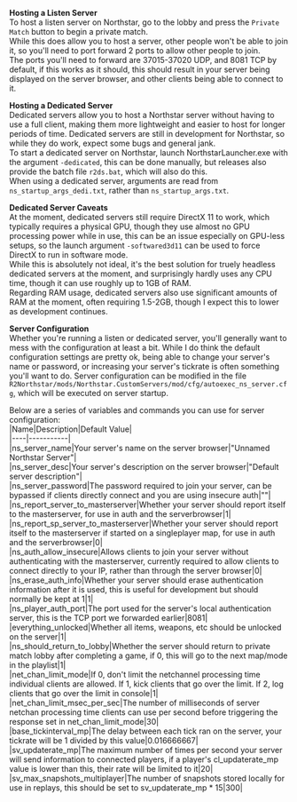 **Hosting a Listen Server**  
To host a listen server on Northstar, go to the lobby and press the `Private Match` button to begin a private match.  
While this does allow you to host a server, other people won't be able to join it, so you'll need to port forward 2 ports to allow other people to join.  
The ports you'll need to forward are 37015-37020 UDP, and 8081 TCP by default, if this works as it should, this should result in your server being displayed on the server browser, and other clients being able to connect to it.  
  
**Hosting a Dedicated Server**  
Dedicated servers allow you to host a Northstar server without having to use a full client, making them more lightweight and easier to host for longer periods of time. Dedicated servers are still in development for Northstar, so while they do work, expect some bugs and general jank.  
To start a dedicated server on Northstar, launch NorthstarLauncher.exe with the argument `-dedicated`, this can be done manually, but releases also provide the batch file `r2ds.bat`, which will also do this.  
When using a dedicated server, arguments are read from `ns_startup_args_dedi.txt`, rather than `ns_startup_args.txt`.  
  
**Dedicated Server Caveats**  
At the moment, dedicated servers still require DirectX 11 to work, which typically requires a physical GPU, though they use almost no GPU processing power while in use, this can be an issue especially on GPU-less setups, so the launch argument `-softwared3d11` can be used to force DirectX to run in software mode.  
While this is absolutely not ideal, it's the best solution for truely headless dedicated servers at the moment, and surprisingly hardly uses any CPU time, though it can use roughly up to 1GB of RAM.  
Regarding RAM usage, dedicated servers also use significant amounts of RAM at the moment, often requiring 1.5-2GB, though I expect this to lower as development continues.  
  
**Server Configuration**  
Whether you're running a listen or dedicated server, you'll generally want to mess with the configuration at least a bit. While I do think the default configuration settings are pretty ok, being able to change your server's name or password, or increasing your server's tickrate is often something you'll want to do. Server configuration can be modified in the file `R2Northstar/mods/Northstar.CustomServers/mod/cfg/autoexec_ns_server.cfg`, which will be executed on server startup.  
  
Below are a series of variables and commands you can use for server configuration:  
|Name|Description|Default Value|  
|----|-----------|  
|ns_server_name|Your server's name on the server browser|"Unnamed Northstar Server"|  
|ns_server_desc|Your server's description on the server browser|"Default server description"|  
|ns_server_password|The password required to join your server, can be bypassed if clients directly connect and you are using insecure auth|""|  
|ns_report_server_to_masterserver|Whether your server should report itself to the masterserver, for use in auth and the serverbrowser|1|  
|ns_report_sp_server_to_masterserver|Whether your server should report itself to the masterserver if started on a singleplayer map, for use in auth and the serverbrowser|0|  
|ns_auth_allow_insecure|Allows clients to join your server without authenticating with the masterserver, currently required to allow clients to connect directly to your IP, rather than through the server browser|0|  
|ns_erase_auth_info|Whether your server should erase authentication information after it is used, this is useful for development but should normally be kept at 1|1|  
|ns_player_auth_port|The port used for the server's local authentication server, this is the TCP port we forwarded earlier|8081|  
|everything_unlocked|Whether all items, weapons, etc should be unlocked on the server|1|  
|ns_should_return_to_lobby|Whether the server should return to private match lobby after completing a game, if 0, this will go to the next map/mode in the playlist|1|  
|net_chan_limit_mode|If 0, don't limit the netchannel processing time individual clients are allowed. If 1, kick clients that go over the limit. If 2, log clients that go over the limit in console|1|  
|net_chan_limit_msec_per_sec|The number of milliseconds of server netchan processing time clients can use per second before triggering the response set in net_chan_limit_mode|30|  
|base_tickinterval_mp|The delay between each tick ran on the server, your tickrate will be 1 divided by this value|0.016666667|  
|sv_updaterate_mp|The maximum number of times per second your server will send information to connected players, if a player's cl_updaterate_mp value is lower than this, their rate will be limited to it|20|  
|sv_max_snapshots_multiplayer|The number of snapshots stored locally for use in replays, this should be set to sv_updaterate_mp * 15|300|  